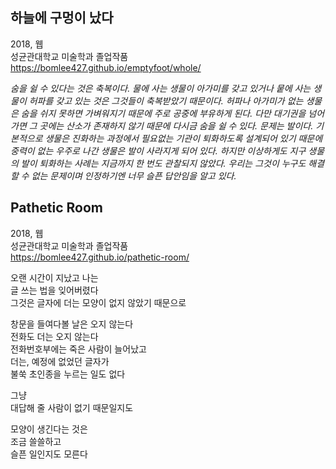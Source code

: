 
하늘에 구멍이 났다
---
2018, 웹  
성균관대학교 미술학과 졸업작품  
https://bomlee427.github.io/emptyfoot/whole/  

_숨을 쉴 수 있다는 것은 축복이다. 물에 사는 생물이 아가미를 갖고 있거나 뭍에 사는 생물이 허파를 갖고 있는 것은 그것들이 축복받았기 때문이다. 허파나 아가미가 없는 생물은 숨을 쉬지 못하면 가벼워지기 때문에 주로 공중에 부유하게 된다. 다만 대기권을 넘어가면 그 곳에는 산소가 존재하지 않기 때문에 다시금 숨을 쉴 수 있다. 문제는 발이다. 기본적으로 생물은 진화하는 과정에서 필요없는 기관이 퇴화하도록 설계되어 있기 때문에 중력이 없는 우주로 나간 생물은 발이 사라지게 되어 있다. 하지만 이상하게도 지구 생물의 발이 퇴화하는 사례는 지금까지 한 번도 관찰되지 않았다. 우리는 그것이 누구도 해결할 수 없는 문제이며 인정하기엔 너무 슬픈 답안임을 알고 있다._
  
  
  
  
  
  
  
Pathetic Room
---
2018, 웹  
성균관대학교 미술학과 졸업작품  
https://bomlee427.github.io/pathetic-room/  
  
오랜 시간이 지났고 나는  
글 쓰는 법을 잊어버렸다  
그것은 글자에 더는 모양이 없지 않았기 때문으로  
  
창문을 들여다볼 날은 오지 않는다  
전화도 더는 오지 않는다  
전화번호부에는 죽은 사람이 늘어났고  
더는, 예정에 없었던 글자가  
불쑥 초인종을 누르는 일도 없다  
  
그냥  
대답해 줄 사람이 없기 때문일지도  
  
모양이 생긴다는 것은  
조금 쓸쓸하고  
슬픈 일인지도 모른다  
